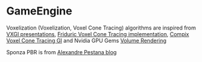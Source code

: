 # GameEngine

Voxelization (Voxelization, Voxel Cone Tracing) algorithms are inspired from [VXGI presentations](http://developer.download.nvidia.com/assets/events/GDC15/GEFORCE/VXGI_Dynamic_Global_Illumination_GDC15.pdf), [Friduric Voxel Cone Tracing implementation](https://github.com/Friduric/voxel-cone-tracing), [Compix Voxel Cone Tracing GI](https://github.com/compix/VoxelConeTracingGI) and Nvidia GPU Gems [Volume Rendering](http://developer.download.nvidia.com/books/HTML/gpugems/gpugems_ch39.html)

Sponza PBR is from [Alexandre Pestana blog](http://www.alexandre-pestana.com/pbr-textures-sponza/)